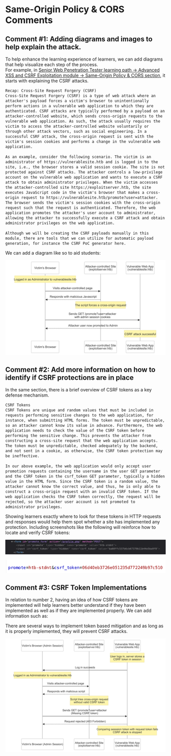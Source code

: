 # Same-Origin Policy & CORS Comments

## Comment #1: Adding diagrams and images to help explain the attack. 

To help enhance the learning experience of learners, we can add diagrams that help visualize each step of the process.  
For example, in [Senior Web Penetration Tester learning path -> Advanced XSS and CSRF Exploitation module -> Same-Origin Policy & CORS section](https://academy.hackthebox.com/module/235/section/2655), it starts with explaining the CSRF attacks.

```
Recap: Cross-Site Request Forgery (CSRF)
Cross-Site Request Forgery (CSRF) is a type of web attack where an attacker's payload forces a victim's browser to unintentionally perform actions in a vulnerable web application to which they are authenticated. CSRF attacks are typically performed by a payload on an attacker-controlled website, which sends cross-origin requests to the vulnerable web application. As such, the attack usually requires the victim to access the attacker-controlled website voluntarily or through other attack vectors, such as social engineering. In a successful CSRF attack, the cross-origin request is sent with the victim's session cookies and performs a change in the vulnerable web application.

As an example, consider the following scenario. The victim is an administrator of https://vulnerablesite.htb and is logged in to the site, i.e., the browser stores a valid session cookie. The site is not protected against CSRF attacks. The attacker controls a low-privilege account on the vulnerable web application and wants to execute a CSRF attack to obtain administrator privileges. When the victim accesses the attacker-controlled site https://exploitserver.htb, the site executes JavaScript code in the victim's browser that makes a cross-origin request to https://vulnerablesite.htb/promote?user=attacker. The browser sends the victim's session cookies with the cross-origin request such that the request is authenticated. Therefore, the web application promotes the attacker's user account to administrator, allowing the attacker to successfully execute a CSRF attack and obtain administrator privileges on the web application.

Although we will be creating the CSRF payloads manually in this module, there are tools that we can utilize for automatic payload generation, for instance the CSRF PoC generator here.
```

We can add a diagram like so to aid students:

![Alt text](./images/csrf.png?raw=true "CSRF diagram")


## Comment #2: Add more information on how to identify if CSRF protections are in place 

In the same section, there is a brief overview of CSRF tokens as a key defense mechanism. 

```
CSRF Tokens
CSRF Tokens are unique and random values that must be included in requests performing sensitive changes to the web application, for instance, when submitting HTML forms. The token must be unpredictable, so an attacker cannot know its value in advance. Furthermore, the web application needs to check the value of the CSRF token before performing the sensitive change. This prevents the attacker from constructing a cross-site request that the web application accepts. The token must be unpredictable, checked adequately by the backend, and not sent in a cookie, as otherwise, the CSRF token protection may be ineffective.

In our above example, the web application would only accept user promotion requests containing the username in the user GET parameter and the CSRF token in the csrf_token GET parameter, typically a hidden value in the HTML form. Since the CSRF token is a random value, the attacker cannot know the correct value, and thus, he is only able to construct a cross-origin request with an invalid CSRF token. If the web application checks the CSRF token correctly, the request will be rejected, so the attacker user account is not promoted to administrator privileges.
```

Showing learners exactly where to look for these tokens in HTTP requests and responses would help them spot whether a site has implemented any protection. Including screenshots like the following will reinforce how to locate and verify CSRF tokens:

![Alt text](./images/csrf_tokens.png?raw=true "CSRF token")

![Alt text](./images/csrf_tokens2.png?raw=true "CSRF token2")

## Comment #3: CSRF Token Implementations

In relation to number 2, having an idea of how CSRF tokens are implemented will help learners better understand if they have been implemented as well as if they are implemented properly. We can add information such as: 

There are several ways to implement token based mitigation and as long as it is properly implemented, they will prevent CSRF attacks.  

![Alt text](./images/synchronizer_token.png?raw=true "Synchronizer Token diagram")


